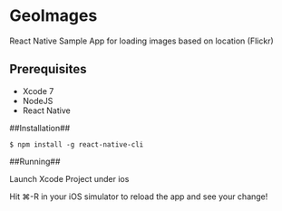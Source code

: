 # GeoImages #

React Native Sample App for loading images based on location (Flickr)


## Prerequisites ##

* Xcode 7
* NodeJS
* React Native


##Installation##

```
$ npm install -g react-native-cli
```




##Running##

Launch Xcode Project under ios

Hit ⌘-R in your iOS simulator to reload the app and see your change!
